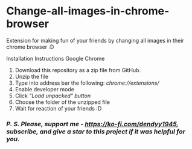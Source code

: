 # Change-all-images-in-chrome-browser
Extension for making fun of your friends by changing all images in their chrome browser :D

Installation Instructions
Google Chrome

1. Download this repository as a zip file from GitHub.
2. Unzip the file 
3. Type into address bar the following: <i>chrome://extensions/</i>
4. Enable developer mode
5. Click <i>"Load unpacked" button</i>
6. Choose the folder of the unzipped file
7. Wait for reaction of your friends :D

### <i>P. S. Please, support me - https://ko-fi.com/dendyy1945, subscribe, and give a star to this project if it was helpful for you</i>.
